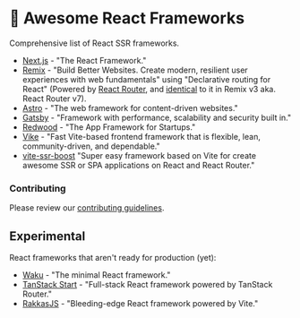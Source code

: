 # 🚀 Awesome React Frameworks

Comprehensive list of React SSR frameworks.

- [Next.js](https://nextjs.org) - "The React Framework."
- [Remix](https://remix.run) - "Build Better Websites. Create modern, resilient user experiences with web fundamentals" using "Declarative routing for React" (Powered by [React Router](https://reactrouter.com/), and [identical](https://remix.run/blog/merging-remix-and-react-router) to it in Remix v3 aka. React Router v7).
- [Astro](https://astro.build) - "The web framework for content-driven websites."
- [Gatsby](https://www.gatsbyjs.com) - "Framework with performance, scalability and security built in."
- [Redwood](https://redwoodjs.com) - "The App Framework for Startups."
- [Vike](https://vike.dev) - "Fast Vite-based frontend framework that is flexible, lean, community-driven, and dependable."
- [vite-ssr-boost](https://github.com/Lomray-Software/vite-ssr-boost) "Super easy framework based on Vite for create awesome SSR or SPA applications on React and React Router."

### Contributing

Please review our [contributing guidelines](CONTRIBUTING.md).

## Experimental

React frameworks that aren't ready for production (yet):

- [Waku](https://github.com/dai-shi/waku) - "The minimal React framework."
- [TanStack Start](https://tanstack.com/start/latest) - "Full-stack React framework powered by TanStack Router."
- [RakkasJS](https://github.com/rakkasjs/rakkasjs) - "Bleeding-edge React framework powered by Vite."
